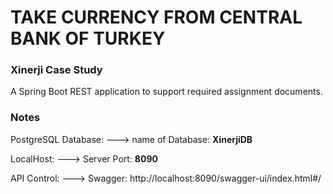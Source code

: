 # TAKE CURRENCY FROM CENTRAL BANK OF TURKEY
<h3>Xinerji Case Study </h3>
A Spring Boot REST application to support required assignment documents.

<h3>Notes</h3>

PostgreSQL Database:  ---> name of Database: <strong>XinerjiDB</strong>

LocalHost:            ---> Server Port: <strong>8090</strong>

API Control:          ---> Swagger: <link>http://localhost:8090/swagger-ui/index.html#/

